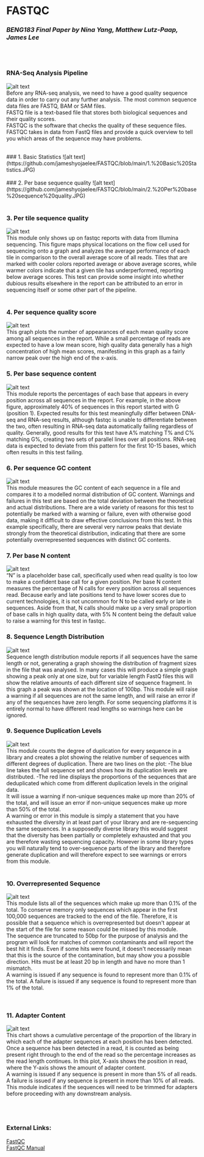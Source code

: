 # FASTQC

### *BENG183 Final Paper by Nina Yang, Matthew Lutz-Paap, James Lee*

<br/>
</br>

### RNA-Seq Analysis Pipeline
![alt text](https://github.com/jameshyojaelee/FASTQC/blob/main/RNA-seq%20pipeline.JPG)
</br>
Before any RNA-seq analysis, we need to have a good quality sequence data in order to carry out any further analysis. 
The most common sequence data files are FASTQ, BAM or SAM files. </br>
FASTQ file is a text-based file that stores both biological sequences and their quality scores. <br>
FASTQC is the software that checks the quality of these sequence files. <br>
FASTQC takes in data from FastQ files and provide a quick overview to tell you which areas of the sequence may have problems. 
</br>

<br/>
### 1. Basic Statistics
![alt text](https://github.com/jameshyojaelee/FASTQC/blob/main/1.%20Basic%20Statistics.JPG)
</br>
<br/>
### 2. Per base sequence quality
![alt text](https://github.com/jameshyojaelee/FASTQC/blob/main/2.%20Per%20base%20sequence%20quality.JPG)
</br>
<br/>

### 3. Per tile sequence quality 
![alt text](https://github.com/jameshyojaelee/FASTQC/blob/main/3.%20Per%20tile%20sequence%20quality.JPG)
<br/>
This module only shows up on fastqc reports with data from Illumina sequencing. This figure maps physical locations on the flow cell used for sequencing onto a graph and analyzes the average performance of each tile in comparison to the overall average score of all reads. Tiles that are marked with cooler colors reported average or above average scores, while warmer colors indicate that a given tile has underperformed, reporting below average scores. This test can provide some insight into whether dubious results elsewhere in the report can be attributed to an error in sequencing itself or some other part of the pipeline.
</br>
<br/>

### 4. Per sequence quality score
![alt text](https://github.com/jameshyojaelee/FASTQC/blob/main/4.%20Per%20sequence%20quality%20scores.JPG)
<br/>
This graph plots the number of appearances of each mean quality score among all sequences in the report. While a small percentage of reads are expected to have a low mean score, high quality data generally has a high concentration of high mean scores, manifesting in this graph as a fairly narrow peak over the high end of the x-axis.
</br>

### 5. Per base sequence content
![alt text](https://github.com/jameshyojaelee/FASTQC/blob/main/5.%20Per%20base%20sequence%20content.JPG)
<br/>
This module reports the percentages of each base that appears in every position across all sequences in the report. For example, in the above figure, approximately 40% of sequences in this report started with G (position 1). Expected results for this test meaningfully differ between DNA-seq and RNA-seq results, although fastqc is unable to differentiate between the two, often resulting in RNA-seq data automatically failing regardless of quality. Generally, good results for this test have A% matching T% and C% matching G%, creating two sets of parallel lines over all positions. RNA-seq data is expected to deviate from this pattern for the first 10-15 bases, which often results in this test failing.
<br/>

### 6. Per sequence GC content
![alt text](https://github.com/jameshyojaelee/FASTQC/blob/main/6.%20Per%20sequence%20GC%20content.JPG)
<br/>
This module measures the GC content of each sequence in a file and compares it to a modelled normal distribution of GC content. Warnings and failures in this test are based on the total deviation between the theoretical and actual distributions. There are a wide variety of reasons for this test to potentially be marked with a warning or failure, even with otherwise good data, making it difficult to draw effective conclusions from this test. In this example specifically, there are several very narrow peaks that deviate strongly from the theoretical distribution, indicating that there are some potentially overrepresented sequences with distinct GC contents.
<br/>

### 7. Per base N content
![alt text](https://github.com/jameshyojaelee/FASTQC/blob/main/7.%20Per%20base%20N%20content.JPG)
<br/>
“N” is a placeholder base call, specifically used when read quality is too low to make a confident base call for a given position. Per base N content measures the percentage of N calls for every position across all sequences read. Because early and late positions tend to have lower scores due to current technologies, it is not uncommon for N to be called early or late in sequences. Aside from that, N calls should make up a very small proportion of base calls in high quality data, with 5% N content being the default value to raise a warning for this test in fastqc.
<br/>

### 8. Sequence Length Distribution
![alt text](https://github.com/jameshyojaelee/FASTQC/blob/main/8.%20Sequence%20length%20distribution.JPG)
<br/>
Sequence length distribution module reports if all sequences have the same length or not, generating a graph showing the distribution of fragment sizes in the file that was analysed. In many cases this will produce a simple graph showing a peak only at one size, but for variable length FastQ files this will show the relative amounts of each different size of sequence fragment. In this graph a peak was shown at the location of 100bp. This module will raise a warning if all sequences are not the same length, and will raise an error if any of the sequences have zero length. For some sequencing platforms it is entirely normal to have different read lengths so warnings here can be ignored.
<br/>

### 9. Sequence Duplication Levels
![alt text](https://github.com/jameshyojaelee/FASTQC/blob/main/9.%20Sequence%20Duplication%20Levels.JPG)
<br/>
This module counts the degree of duplication for every sequence in a library and creates a plot showing the relative number of sequences with different degrees of duplication.
There are two lines on the plot:
-The blue line takes the full sequence set and shows how its duplication levels are distributed.
-The red line displays the proportions of the sequences that are deduplicated which come from different duplication levels in the original data.
</br>
It will issue a warning if non-unique sequences make up more than 20% of the total, and will issue an error if non-unique sequences make up more than 50% of the total. <br/>
A warning or error in this module is simply a statement that you have exhausted the diversity in at least part of your library and are re-sequencing the same sequences. In a supposedly diverse library this would suggest that the diversity has been partially or completely exhausted and that you are therefore wasting sequencing capacity. However in some library types you will naturally tend to over-sequence parts of the library and therefore generate duplication and will therefore expect to see warnings or errors from this module.
</br>
<br/>

### 10. Overrepresented Sequence
![alt text](https://github.com/jameshyojaelee/FASTQC/blob/main/10.%20Overrepresented%20Sequences.JPG)
<br/>
This module lists all of the sequences which make up more than 0.1% of the total. To conserve memory only sequences which appear in the first 100,000 sequences are tracked to the end of the file. Therefore, it is possible that a sequence which is overrepresented but doesn't appear at the start of the file for some reason could be missed by this module. <br/>
The sequence are truncated to 50bp for the purpose of analysis and the program will look for matches of common contaminants and will report the best hit it finds. Even if some hits were found, it doesn't necessarily mean that this is the source of the contamination, but may show you a possible direction. Hits must be at least 20 bp in length and have no more than 1 mismatch. </br>
A warning is issued if any sequence is found to represent more than 0.1% of the total. A failure is issued if any sequence is found to represent more than 1% of the total. 

<br/>

### 11. Adapter Content
![alt text](https://github.com/jameshyojaelee/FASTQC/blob/main/11.%20Adapter%20Content.JPG)
<br/>
This chart shows a cumulative percentage of the proportion of the library in which each of the adapter sequences at each position has been detected. Once a sequence has been detected in a read, it is counted as being present right through to the end of the read so the percentage increases as the read length continues. In this plot,  X-axis shows the position in read, where the Y-axis shows the amount of adapter content. <br/>
A warning is issued if any sequence is present in more than 5% of all reads. A failure is issued if any sequence is present in more than 10% of all reads. </br>
This module indicates if the sequences will need to be trimmed for adapters before proceeding with any downstream analysis. 

<br/>
 <br/>

### External Links: 

[FastQC](https://github.com/s-andrews/FastQC/) 
<br/>
[FastQC Manual](https://dnacore.missouri.edu/PDF/FastQC_Manual.pdf)
<br/>
<br/>


